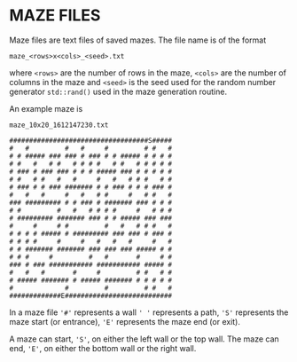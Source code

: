 # MAZE FILES

Maze files are text files of saved mazes. The file name is of the format
```console
maze_<rows>x<cols>_<seed>.txt
```
where ```<rows>``` are the number of rows in the maze, ```<cols>``` are the number of columns in the maze and ```<seed>``` is the seed used for the random number generator ```std::rand()``` used in the maze generation routine.

An example maze is
```console
maze_10x20_1612147230.txt

###################################S#####
#   #         #   #     #         # #   #
# # ##### ### ### # ### # # ##### # # # #
# #   #   # #   # # # #   # #   # # # # #
# ### # ### ### # # # ##### ### # # # # #
# #   # #   #   #     #   #   # # #   # #
# ### # # ### ####### # # ### # # # ### #
#   #   #     #   #   # #     #   # #   #
### ######### # # ### # ####### ### # # #
# #         #   #   # # # #     #   # # #
# ######### ####### ### # # ##### ### ###
#     #     # #         #   #   # # #   #
# # # # ##### # ######### ### ### # ### #
# # # #     #     #   #   #   #     #   #
# # ####### ####### ### ### ### ##### # #
# # #     #         #   #       #     # #
### # ### ########### ########### ##### #
#   #   #       #     #         # #   # #
# ##### ####### # ##### ####### # # # # #
#             #         #         # #   #
#############E###########################
```

In a maze file ```'#'``` represents a wall ```' '``` represents a path, ```'S'``` represents the maze start (or entrance), ```'E'``` represents the maze end (or exit).

A maze can start, ```'S'```, on either the left wall or the top wall. The maze can end, ```'E'```, on either the bottom wall or the right wall.